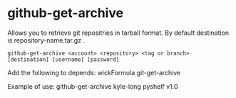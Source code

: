 github-get-archive
======

Allows you to retrieve git repositries in tarball format. By default destination is repository-name.tar.gz .

    github-get-archive <account> <repository> <tag or branch> [destination] [username] [password]

Add the following to depends:
    wickFormula git-get-archive

Example of use:
    github-get-archive kyle-long pyshelf v1.0
